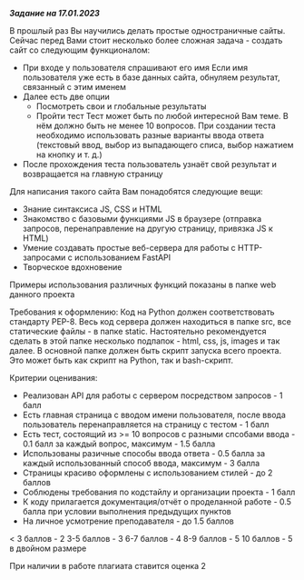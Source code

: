 **_Задание на 17.01.2023_**

В прошлый раз Вы научились делать простые одностраничные сайты. Сейчас перед Вами стоит несколько более сложная задача - создать сайт со следующим функционалом:

- При входе у пользователя спрашивают его имя
  Если имя пользователя уже есть в базе данных сайта, обнуляем результат, связанный с этим именем
- Далее есть две опции
  - Посмотреть свои и глобальные результаты
  - Пройти тест
    Тест может быть по любой интересной Вам теме. В нём должно быть не менее 10 вопросов. При создании теста необходимо использовать разные варианты ввода ответа (текстовый ввод, выбор из выпадающего списа, выбор нажатием на кнопку и т. д.)
- После прохождения теста пользователь узнаёт свой результат и возвращается на главную страницу

Для написания такого сайта Вам понадобятся следующие вещи:

- Знание синтаксиса JS, CSS и HTML
- Знакомство с базовыми функциями JS в браузере (отправка запросов, перенаправление на другую страницу, привязка JS к HTML)
- Умение создавать простые веб-сервера для работы с HTTP-запросами с использованием FastAPI
- Творческое вдохновение

Примеры использования различных функций показаны в папке web данного проекта

Требования к оформлению:
Код на Python должен соответствовать стандарту PEP-8. Весь код сервера должен находиться в папке src, все статические файлы - в папке static. Настоятельно рекомендуется сделать в этой папке несколько подпапок - html, css, js, images и так далее. В основной папке должен быть скрипт запуска всего проекта. Это может быть как скрипт на Python, так и bash-скрипт.

Критерии оценивания:

- Реализован API для работы с сервером посредством запросов - 1 балл
- Есть главная страница с вводом имени пользователя, после ввода пользователь перенаправляется на страницу с тестом - 1 балл
- Есть тест, состоящий из >= 10 вопросов с разными спсобами ввода - 0.1 балл за каждый вопрос, максимум - 1.5 балла
- Использованы разичные способы ввода ответа - 0.5 балла за каждый использованный способ ввода, максимум - 3 балла
- Страницы красиво оформлены с использованием стилей - до 2 баллов
- Соблюдены требования по кодстайлу и организации проекта - 1 балл
- К коду прилагается документация/отчёт о проделанной работе - 0.5 балла при условии выполнения предыдущих пунктов
- На личное усмотрение преподавателя - до 1.5 баллов

< 3 баллов - 2
3-5 баллов - 3
6-7 баллов - 4
8-9 баллов - 5
10 баллов - 5 в двойном размере

При наличии в работе плагиата ставится оценка 2
